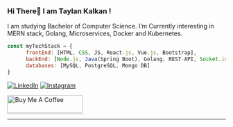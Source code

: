 
### Hi There👋 I am Taylan Kalkan !
I am studying Bachelor of Computer Science. I’m Currently interesting in MERN stack, Golang, Microservices, Docker and Kubernetes.

```javascript
const myTechStack = {
      frontEnd: [HTML, CSS, JS, React.js, Vue.js, Bootstrap],
      backEnd: [Node.js, Java(Spring Boot), Golang, REST-API, Socket.io, RabbitMQ, Redis],
      databases: [MySQL, PostgreSQL, Mongo DB]
}
```

<a href="https://www.linkedin.com/in/taylankalkan01/" target="_blank"><img src="https://img.shields.io/badge/LinkedIn-%230077B5.svg?&style=flat-square&logo=linkedin&logoColor=white" alt="LinkedIn"></a>
<a href="https://www.instagram.com/taylankalkan01/" target="_blank"><img src="https://img.shields.io/badge/Instagram-%23E4405F.svg?&style=flat-square&logo=instagram&logoColor=white" alt="Instagram"></a>

<a href="https://www.buymeacoffee.com/taylankalkan" target="_blank"><img src="https://www.buymeacoffee.com/assets/img/custom_images/orange_img.png" alt="Buy Me A Coffee" style="height: 41px !important;width: 174px !important;box-shadow: 0px 3px 2px 0px rgba(190, 190, 190, 0.5) !important;-webkit-box-shadow: 0px 3px 2px 0px rgba(190, 190, 190, 0.5) !important;" ></a>

---
